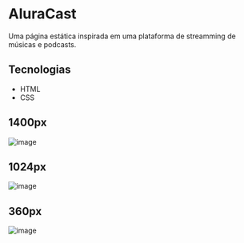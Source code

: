 

<h1>AluraCast</h1>
<p align="start">Uma página estática inspirada em uma plataforma de streamming de músicas e podcasts.</p>

## Tecnologias
* HTML
* CSS

## 1400px
![image](https://user-images.githubusercontent.com/76708357/182976289-0051ae84-25ec-4a2e-a38e-4713c3a313b0.png)

## 1024px
![image](https://user-images.githubusercontent.com/76708357/182976352-8232587d-98ce-4fe1-8d0f-dde6569f4a0b.png)

## 360px
![image](https://user-images.githubusercontent.com/76708357/182976395-46bb66b5-f1f8-4db5-84eb-4151d225579d.png)
